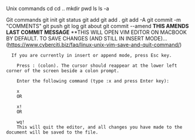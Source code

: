 Unix commands
cd 
cd ..
mkdir
pwd
ls
ls -a


Git commands
git init
git status
git add
git add .
git add -A
git commit -m "COMMENTS"
git push
git log
git about
git commit --amend **THIS AMENDS LAST COMMIT MESSAGE**
	**THIS WILL OPEN VIM EDITOR ON MACBOOK BY DEFAULT.
	  TO SAVE CHANGES (AND STILL IN INSERT MODE)...(https://www.cyberciti.biz/faq/linux-unix-vim-save-and-quit-command/)

	  If you are currently in insert or append mode, press Esc key.

		Press : (colon). The cursor should reappear at the lower left corner of the screen beside a colon prompt.

		Enter the following command (type :x and press Enter key):

		x
		OR

		x!
		OR

		wq!
		This will quit the editor, and all changes you have made to the document will be saved to the file.